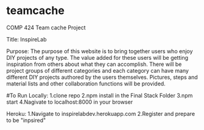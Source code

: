 # teamcache
COMP 424 Team cache Project

Title: InspireLab

Purpose: The purpose of this website is to bring together users who enjoy DIY projects of any type. The value added for these users will be getting inspiration from others about what they can accomplish. There will be project groups of different categories and each category can have many different DIY projects authored by the users themselves. Pictures, steps and material lists and other collaboration functions will be provided.

#To Run
Locally:
1.clone repo
2.npm install in the Final Stack Folder
3.npm start
4.Nagivate to localhost:8000 in your browser

Heroku:
1.Navigate to inspirelabdev.herokuapp.com
2.Register and prepare to be "inpsired"

